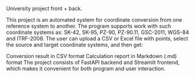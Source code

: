 University project front + back.

This project is an automated system for coordinate conversion from one reference system to another. The program supports work with such coordinate systems as: SK-42, SK-95, PZ-90, PZ-90.11, GSC-2011, WGS-84 and ITRF-2008. The user can upload a CSV or Excel file with points, select the source and target coordinate systems, and then get:

Conversion result in CSV format
Calculation report in Markdown (.md) format The project consists of FastAPI backend and Streamlit frontend, which makes it convenient for both program and user interaction.
